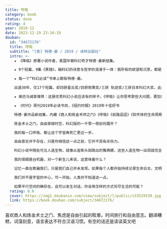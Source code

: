```yaml
---
title: 呼吸
category: book
status: done
rating: 4
year: 2019-12
date: 2023-12-19 23:34:19
douban:
  id: "34672176"
  title: 呼吸
  subtitle: "[美] 特德·姜 / 2019 / 译林出版社"
  intro: >-
    ★ 《降临》原著小说作者，美国华裔科幻奇才特德·姜新结集。

    ★ 9个短篇，9集《黑镜》，融科幻的诗意与哲学的浪漫于一体：我所有的欲望和沉思，都是这个宇宙缓缓呼出的气流。

    ★ 每一个“科幻必读”书单上都有特德·姜。

    出道30年，仅17个短篇，却四获星云奖/四获雨果奖/三获 轨迹奖/三获日本科幻大奖，此外还获得过英国科幻协会奖/斯特金奖/坎贝尔奖。

    ★ 奥巴马诚挚推荐：这是优秀科幻小说应该有的样子。《呼吸》让你思考那些大问题，更加感受到生而为人的温度。

    ★ 《时代》周刊2019年必读书目，《纽约时报》2019年十佳好书

    特德·姜作品新结集，内藏《商人和炼金术师之门》《呼吸》《前路迢迢》《软件体的生命周期》《达西的新型自动机器保姆》《双面真相》《大寂静》《脐》《焦虑是自由引起的眩晕》九篇作品——

    炼金术士之门，自由穿梭时空，科幻版的一千零一夜如何展开？

    我的每一口呼吸，都让这个宇宙离死亡更近一步。

    自由意志并不存在，只是你相信这一点之前，它并不具有杀伤力。

    科幻小说中随处可见人造生物，就像从宙斯头部跳出的雅典娜，这些人造生物一出现就完全成形。但意识并不是这样工作的，软件体真实的生命周期是什么样？

    我的保姆是台机器，对一个新生儿来说，这意味着什么？

    记忆一直在欺骗我们，只是我们自己并未发现。如果每个人都开始持续记录生命日志，文明将发生怎样的改变？

    我们并不是宇宙的中心，可一开始，人类并不知道这一点。

    如果平行空间的确存在，且可以发生对话，你会用怎样的方式穷尽生活的可能？
  rating: 8.6
  cover: https://img1.doubanio.com/view/subject/l/public/s33519539.jpg
  link: https://book.douban.com/subject/34672176/
---
```


喜欢商人和炼金术士之门、焦虑是自由引起的眩晕。时间旅行和自由意志。翻译糟糕，词藻刻意，语言表达不符合汉语习惯。有空的话还是读读英文吧

